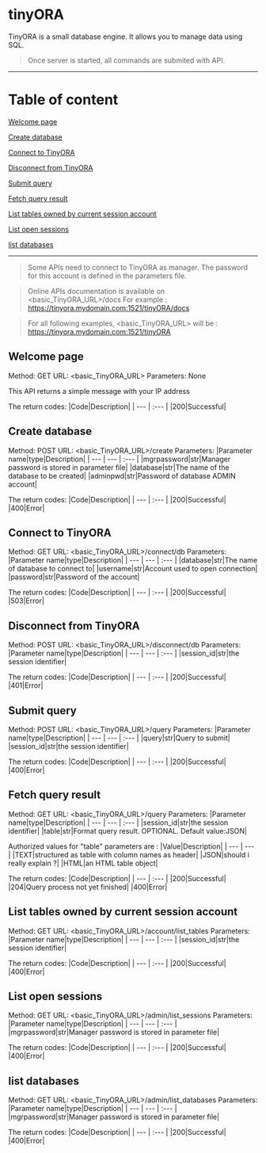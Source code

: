 # tinyORA

TinyORA is a small database engine. It allows you to manage data using SQL.
> Once server is started, all commands are submited with API.

---
# Table of content

[Welcome page](#welcome-page)

[Create database](#create-database)

[Connect to TinyORA](#connect-to-tinyora)

[Disconnect from TinyORA](#disconnect-from-tinyORA)

[Submit query](#submit-query)

[Fetch query result](#fetch-query-result)

[List tables owned by current session account](#list-tables-owned-by-current-session-account)

[List open sessions](#list-open-sessions)

[list databases](#list-databases)

---

> Some APIs need to connect to TinyORA as manager. The password for this account is defined in the parameters file.

> Online APIs documentation is available on <basic_TinyORA_URL>/docs
> For example : https://tinyora.mydomain.com:1521/tinyORA/docs

> For all following examples, <basic_TinyORA_URL> will be :
> https://tinyora.mydomain.com:1521/tinyORA

## Welcome page

Method: GET
URL: <basic_TinyORA_URL>
Parameters: None

This API returns a simple message with your IP address

The return codes:
|Code|Description|
| --- | :--- |
|200|Successful|

## Create database

Method: POST
URL: <basic_TinyORA_URL>/create
Parameters: 
|Parameter name|type|Description|
| --- | --- | :--- |
|mgrpassword|str|Manager password is stored in parameter file|
|database|str|The name of the database to be created|
|adminpwd|str|Password of database ADMIN account|

The return codes:
|Code|Description|
| --- | :--- |
|200|Successful|
|400|Error|

## Connect to TinyORA

Method: GET
URL: <basic_TinyORA_URL>/connect/db
Parameters: 
|Parameter name|type|Description|
| --- | --- | :--- |
|database|str|The name of database to connect to|
|username|str|Account used to open connection|
|password|str|Password of the account|

The return codes:
|Code|Description|
| --- | :--- |
|200|Successful|
|503|Error|

## Disconnect from TinyORA

Method: POST
URL: <basic_TinyORA_URL>/disconnect/db
Parameters: 
|Parameter name|type|Description|
| --- | --- | :--- |
|session_id|str|the session identifier|

The return codes:
|Code|Description|
| --- | :--- |
|200|Successful|
|401|Error|

## Submit query

Method: POST
URL: <basic_TinyORA_URL>/query
Parameters: 
|Parameter name|type|Description|
| --- | --- | :--- |
|query|str|Query to submit|
|session_id|str|the session identifier|

The return codes:
|Code|Description|
| --- | :--- |
|200|Successful|
|400|Error|

## Fetch query result

Method: GET
URL: <basic_TinyORA_URL>/query
Parameters: 
|Parameter name|type|Description|
| --- | --- | :--- |
|session_id|str|the session identifier|
|table|str|Format query result. OPTIONAL. Default value:JSON|

Authorized values for "table" parameters are :
|Value|Description|
| --- | --- |
|TEXT|structured as table with column names as header|
|JSON|should i really explain ?|
|HTML|an HTML table object|

The return codes:
|Code|Description|
| --- | :--- |
|200|Successful|
|204|Query process not yet finished|
|400|Error|

## List tables owned by current session account

Method: GET
URL: <basic_TinyORA_URL>/account/list_tables
Parameters: 
|Parameter name|type|Description|
| --- | --- | :--- |
|session_id|str|the session identifier|

The return codes:
|Code|Description|
| --- | :--- |
|200|Successful|
|400|Error|

## List open sessions

Method: GET
URL: <basic_TinyORA_URL>/admin/list_sessions
Parameters: 
|Parameter name|type|Description|
| --- | --- | :--- |
|mgrpassword|str|Manager password is stored in parameter file|

The return codes:
|Code|Description|
| --- | :--- |
|200|Successful|
|400|Error|

## list databases

Method: GET
URL: <basic_TinyORA_URL>/admin/list_databases
Parameters: 
|Parameter name|type|Description|
| --- | --- | :--- |
|mgrpassword|str|Manager password is stored in parameter file|

The return codes:
|Code|Description|
| --- | :--- |
|200|Successful|
|400|Error|

